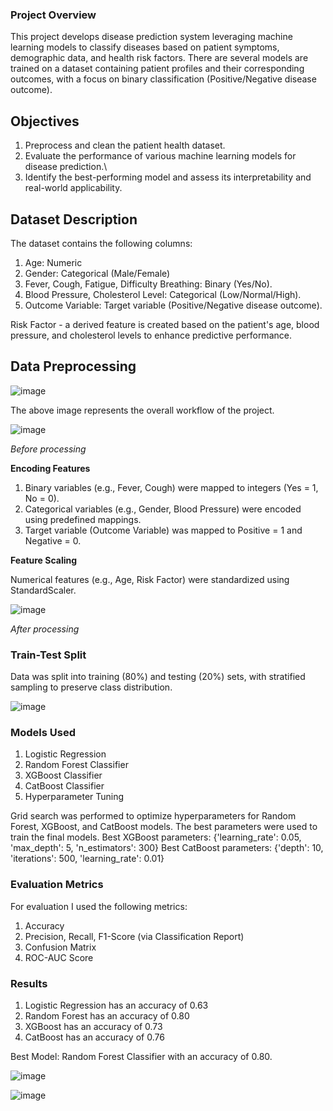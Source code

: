 ### Project Overview

This project develops disease prediction system leveraging machine learning models to classify diseases based on patient symptoms, demographic data, and health risk factors.
There are several models are trained on a dataset containing patient profiles and their corresponding outcomes, with a focus on binary classification (Positive/Negative disease outcome).

## Objectives

1. Preprocess and clean the patient health dataset.
2. Evaluate the performance of various machine learning models for disease prediction.\
3. Identify the best-performing model and assess its interpretability and real-world applicability.

## Dataset Description

The dataset contains the following columns:

1. Age: Numeric
2. Gender: Categorical (Male/Female)
3. Fever, Cough, Fatigue, Difficulty Breathing: Binary (Yes/No).
4. Blood Pressure, Cholesterol Level: Categorical (Low/Normal/High).
5. Outcome Variable: Target variable (Positive/Negative disease outcome).

Risk Factor - a derived feature is created based on the patient's age, blood pressure, and cholesterol levels to enhance predictive performance.



## Data Preprocessing

![image](https://github.com/user-attachments/assets/636e4325-c59a-4b8d-948e-47dd8f06ea9a)

The above image represents the overall workflow of the project.

![image](https://github.com/user-attachments/assets/427c66fe-ef04-463b-a722-e7525b087c17)

_Before processing_

**Encoding Features**

1. Binary variables (e.g., Fever, Cough) were mapped to integers (Yes = 1, No = 0).
2. Categorical variables (e.g., Gender, Blood Pressure) were encoded using predefined mappings.
3. Target variable (Outcome Variable) was mapped to Positive = 1 and Negative = 0.

**Feature Scaling**

Numerical features (e.g., Age, Risk Factor) were standardized using StandardScaler.

![image](https://github.com/user-attachments/assets/67469c5b-7c1c-4a38-a6ac-a669c61355e2)

_After processing_

### Train-Test Split

Data was split into training (80%) and testing (20%) sets, with stratified sampling to preserve class distribution.

![image](https://github.com/user-attachments/assets/3291419e-aee3-40fd-abef-5cb0a69b44ec)

### Models Used

1. Logistic Regression
2. Random Forest Classifier
3. XGBoost Classifier
4. CatBoost Classifier
5. Hyperparameter Tuning

Grid search was performed to optimize hyperparameters for Random Forest, XGBoost, and CatBoost models. The best parameters were used to train the final models.
Best XGBoost parameters: {'learning_rate': 0.05, 'max_depth': 5, 'n_estimators': 300}
Best CatBoost parameters: {'depth': 10, 'iterations': 500, 'learning_rate': 0.01}

### Evaluation Metrics

For evaluation I used the following metrics:

1. Accuracy
2. Precision, Recall, F1-Score (via Classification Report)
3. Confusion Matrix
4. ROC-AUC Score

### Results

1. Logistic Regression has an accuracy of 0.63
2. Random Forest has an accuracy of 0.80
3. XGBoost has an accuracy of 0.73
4. CatBoost has an accuracy of 0.76

Best Model: Random Forest Classifier with an accuracy of 0.80.

![image](https://github.com/user-attachments/assets/61803290-7c53-4de1-a191-c77b11b77829)

![image](https://github.com/user-attachments/assets/37d9434d-8c2f-4893-8b66-c13e619d0897)


